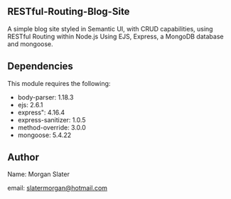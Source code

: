 RESTful-Routing-Blog-Site
------------

A simple blog site styled in Semantic UI, with CRUD capabilities, using RESTful Routing within Node.js
Using EJS, Express, a MongoDB database and mongoose. 


Dependencies
------------

This module requires the following:

   * body-parser: 1.18.3
   * ejs: 2.6.1
   * express": 4.16.4
   * express-sanitizer: 1.0.5
   * method-override: 3.0.0
   * mongoose: 5.4.22

Author
------------

Name: Morgan Slater


email: slatermorgan@hotmail.com

